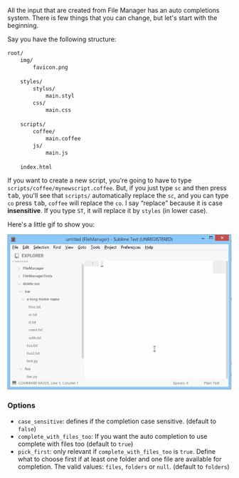 All the input that are created from File Manager has an auto completions system. There is few things that you can change, but let's start with the beginning.

Say you have the following structure:

```
root/
    img/
        favicon.png

    styles/
        stylus/
            main.styl
        css/
            main.css

    scripts/
        coffee/
            main.coffee
        js/
            main.js

    index.html
```

If you want to create a new script, you're going to have to type `scripts/coffee/mynewscript.coffee`. But, if you just type `sc` and then press <kbd>tab</kbd>, you'll see that `scripts/` automatically replace the `sc`, and you can type `co` press <kbd>tab</kbd>, `coffee` will replace the `co`. I say <q>replace</q> because it is case **insensitive**. If you type `ST`, it will replace it by `styles` (in lower case).

Here's a little gif to show you:

![FileManager: auto completion](imgs/auto-completion.gif)

### Options

- `case_sensitive`: defines if the completion case sensitive. (default to `false`)
- `complete_with_files_too`: If you want the auto completion to use complete with files too (default to `true`)
- `pick_first`: only relevant if `complete_with_files_too` is `true`. Define what to choose first if at least one folder and one file are available for completion. The valid values: `files`, `folders` or `null`. (default to `folders`)
